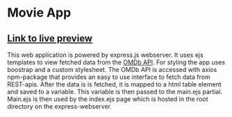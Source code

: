 # Movie App
## [Link to live preview](https://movie-info-konsta.herokuapp.com/)
This web application is powered by express.js webserver. It uses ejs templates to view fetched data from the [OMDb API](https://www.omdbapi.com/). For styling the app uses boostrap and a custom stylesheet. The OMDb API is accessed with axios npm-package that provides an easy to use interface to fetch data from REST-apis. After the data is is fetched, it is mapped to a html table element and saved to a variable. This variable is then passed to the main.ejs partial. Main.ejs is then used by the index.ejs page which is hosted in the root directory on the express-webserver.
